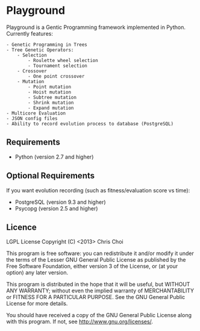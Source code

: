 # Playground
Playground is a Gentic Programming framework implemented in Python. Currently
features:

    - Genetic Programming in Trees
    - Tree Genetic Operators:
        - Selection
            - Roulette wheel selection
            - Tournament selection
        - Crossover
            - One point crossover
        - Mutation
            - Point mutation
            - Hoist mutation
            - Subtree mutation
            - Shrink mutation
            - Expand mutation
    - Multicore Evaluation
    - JSON config files
    - Ability to record evolution process to database (PostgreSQL)


## Requirements

- Python (version 2.7 and higher)


## Optional Requirements

If you want evolution recording (such as fitness/evaluation score vs time):

- PostgreSQL (version 9.3 and higher)
- Psycopg (version 2.5 and higher)


## Licence
LGPL License
Copyright (C) <2013> Chris Choi

This program is free software: you can redistribute it and/or modify it under
the terms of the Lesser GNU General Public License as published by the Free
Software Foundation, either version 3 of the License, or (at your option) any
later version.

This program is distributed in the hope that it will be useful, but WITHOUT ANY
WARRANTY; without even the implied warranty of MERCHANTABILITY or FITNESS FOR A
PARTICULAR PURPOSE.  See the GNU General Public License for more details.

You should have received a copy of the GNU General Public License along with
this program.  If not, see <http://www.gnu.org/licenses/>.

[1]: https://travis-ci.org/chutsu/evolve
